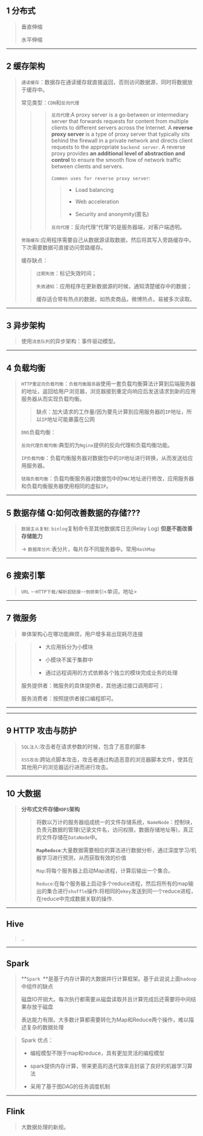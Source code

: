 ## 1 分布式 

> 垂直伸缩
>
> 水平伸缩



***



##  2 缓存架构

>`通读缓存`：数据存在通读缓存就直接返回，否则访问数据源，同时将数据放于缓存中。
>
>常见类型：`CDN`和`反向代理`   
>
>> > `反向代理`:A proxy server is a go‑between or intermediary server that forwards requests for content from multiple clients to different servers across the Internet. A **reverse proxy server** is a type of proxy server that typically sits behind the firewall in a private network and directs client requests to the appropriate `backend server`. A reverse proxy provides **an additional level of abstraction and control** to ensure the smooth flow of network traffic between clients and servers.
>> >
>> > `Commen uses for reverse proxy server`:
>> >
>> > > - Load balancing 
>> > >
>> > > - Web acceleration
>> > >
>> > > - Security and anonymity(匿名)
>> >
>> > `反向代理`：反向代理“代理”的是服务器端，对客户端透明。
>
>`旁路缓存`:应用程序需要自己从数据源读取数据，然后将其写入旁路缓存中。下次需要数据可直接访问旁路缓存。
>
>缓存缺点：
>
>> `过期失效`：标记失效时间；
>>
>> `失效通知`：应用程序在更新数据源的时候，通知清楚缓存中的数据；
>>
>> 缓存适合带有热点的数据，如热卖商品，微博热点，易被多次读取。



***



## 3 异步架构

> 使用`消息队列`的异步架构：事件驱动模型。



***



## 4 负载均衡

> `HTTP重定向负载均衡`：`负载均衡服务器`使用一套负载均衡算法计算到后端服务器的地址，返回给用户浏览器，浏览器接到重定向响应后发送请求到新的应用服务器从而实现负载均衡。
>
>> 缺点：加大请求的工作量/因为要先计算到应用服务器的`IP`地址，所以`IP`地址可能暴露在公网
>
>`DNS`负载均衡：
>
>`反向代理负载均衡`:典型的为`Nginx`提供的反向代理和负载均衡功能。
>
>`IP负载均衡`：负载均衡服务器对数据包中的`IP`地址进行转换，从而发送给应用服务器。
>
>`链路负载均衡`：负载均衡服务器对数据包中的`MAC`地址进行修改，应用服务器和负载均衡服务器使用相同的虚拟`IP`。



***



## 5 数据存储  Q:如何改善数据的存储???

>`数据主从复制`: `binlog`复制命令至其他数据库日志(Relay Log)  **但是不能改善存储能力**
>
>→ `数据库分片`:表分片，每片存不同服务器中。常用`HashMap`



***



## 6 搜索引擎

> `URL` --`HTTP下载/解析超链接`--`倒排索引`<单词，地址>



***



## 7 微服务

> 单体架构心在哪功能麻烦，用户增多易出现耗尽连接

> > - 大应用拆分为小模块
> >
> > - 小模块不属于集群中
> >
> > - 通过远程调用的方式依赖各个独立的模块完成业务的处理
>
> 服务提供者：微服务的具体提供者，其他通过接口调用即可；
>
> 服务消费者：按照提供者接口编程即可。



***



***



## 9 HTTP 攻击与防护

> `SQL注入`:攻击者在请求参数的时候，包含了恶意的脚本
>
> `XSS攻击`:跨站点脚本攻击，攻击者通过构造恶意的浏览器脚本文件，使其在其他用户的浏览器运行进而进行攻击。



***



## 10 大数据

> **分布式文件存储`HDFS`架构**
>
> > 将数以万计的服务器组成统一的文件存储系统，`NameNode`：控制块，负责元数据的管理(记录文件名，访问权限，数据存储地址等)，真正的文件存储在`DataNode`中。
> >
> > **`MapReduce`**:大量数据需要相应的算法进行数据分析，通过深度学习/机器学习进行预测，从而获取有效的价值
> >
> > `Map`:将每个服务器上启动Map进程，计算后输出一个集合。
> >
> > `Reduce`:在每个服务器上启动多个reduce进程，然后将所有的map输出的集合进行`shuffle`操作:将相同的`ekey`发送到同一个reduce进程，在reduce中完成数据关联的操作.
> >
> > 



***



## Hive

> ..



***



## Spark

> **`Spark `**是基于内存计算的大数据并行计算框架。基于此说说上面`hadoop`中组件的缺点
>
> 磁盘IO开销大。每次执行都需要从磁盘读取并且计算完成后还需要将中间结果存放于磁盘
>
> 表达能力有限。大多数计算都需要转化为Map和Reduce两个操作，难以描述复杂的数据处理

> Spark 优点：
>
> - 编程模型不限于map和reduce，具有更加灵活的编程模型
>
> - spark提供内存计算，带来更高的迭代效率且封装了良好的机器学习算法
> - 采用了基于图DAG的任务调度机制 



***



## Flink

> 大数据处理的新规。

